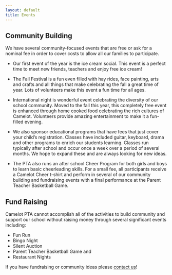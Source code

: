 ```yaml
---
layout: default
title: Events
---
```


## Community Building

We have several community-focused events that are free or ask for a nominal fee in order to cover costs to allow all our families to participate.

  * Our first event of the year is the ice cream social. This event is a perfect time to meet new friends, teachers and enjoy free ice cream!

  * The Fall Festival is a fun even filled with hay rides, face painting, arts and crafts and all things that make celebrating the fall a great time of year. Lots of volunteers make this event a fun time for all ages.

  * International night is wonderful event celebrating the diversity of our school community. Moved to the fall this year, this completely free event is enhanced through home cooked food celebrating the rich cultures of Camelot. Volunteers provide amazing entertainment to make it a fun-filled evening.

  * We also sponsor educational programs that have fees that just cover your child’s registration. Classes have included guitar, keyboard, drama and other programs to enrich our students learning. Classes run typically after school and occur once a week over a period of several months. We hope to expand these and are always looking for new ideas.

  * The PTA also runs an after school Cheer Program for both girls and boys to learn basic cheerleading skills. For a small fee, all participants receive a Camelot Cheer t-shirt and perform in several of our community building and fundraising events with a final performance at the Parent Teacher Basketball Game.

## Fund Raising

Camelot PTA cannot accomplish all of the activities to build community and support our school without raising  money through several significant events including:

  * Fun Run
  * Bingo Night
  * Silent Auction
  * Parent Teacher Basketball Game and
  * Restaurant Nights

If you have fundraising or community ideas please <a href="mailto:webmaster@camelotpta.org?Subject=Event%20Idea">contact us</a>!
